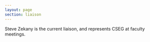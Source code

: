 ```yaml
---
layout: page
section: liaison
---
```


Steve Zekany is the current liaison, and represents CSEG at faculty
meetings.

